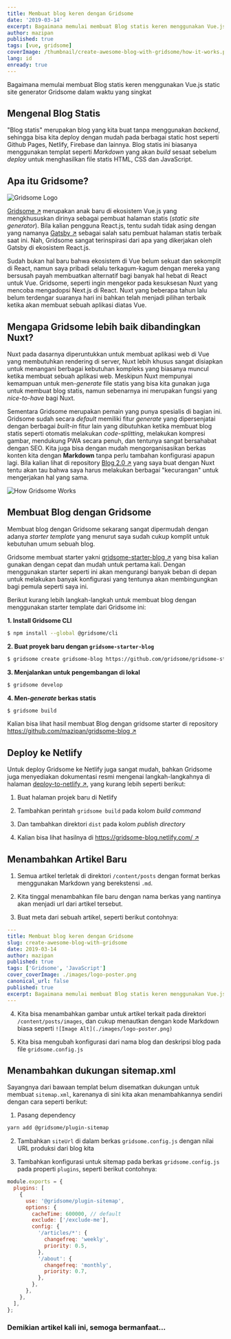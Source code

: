 ```yaml
---
title: Membuat blog keren dengan Gridsome
date: '2019-03-14'
excerpt: Bagaimana memulai membuat Blog statis keren menggunakan Vue.js static site generator Gridsome dalam waktu yang singkat
author: mazipan
published: true
tags: [vue, gridsome]
coverImage: /thumbnail/create-awesome-blog-with-gridsome/how-it-works.png
lang: id
enready: true
---
```


Bagaimana memulai membuat Blog statis keren menggunakan Vue.js static site generator Gridsome dalam waktu yang singkat

## Mengenal Blog Statis

"Blog statis" merupakan blog yang kita buat tanpa menggunakan _backend_, sehingga bisa kita deploy dengan mudah pada berbagai static host seperti Github Pages, Netlify, Firebase dan lainnya. Blog statis ini biasanya menggunakan templat seperti _Markdown_ yang akan _build_ sesaat sebelum _deploy_ untuk menghasilkan file statis HTML, CSS dan JavaScript.

## Apa itu Gridsome?

![Gridsome Logo](/thumbnail/create-awesome-blog-with-gridsome/logo-normal-dark.svg)

[Gridsome ↗️](https://gridsome.org/) merupakan anak baru di ekosistem Vue.js yang mengkhususkan dirinya sebagai pembuat halaman statis (_static site generator_). Bila kalian pengguna React.js, tentu sudah tidak asing dengan yang namanya [Gatsby ↗️](https://www.gatsbyjs.org/) sebagai salah satu pembuat halaman statis terbaik saat ini. Nah, Gridsome sangat terinspirasi dari apa yang dikerjakan oleh Gatsby di ekosistem React.js.

Sudah bukan hal baru bahwa ekosistem di Vue belum sekuat dan sekomplit di React, namun saya pribadi selalu terkagum-kagum dengan mereka yang bersusah payah membuatkan alternatif bagi banyak hal hebat di React untuk Vue. Gridsome, seperti ingin mengekor pada kesuksesan Nuxt yang mencoba mengadopsi Next.js di React. Nuxt yang beberapa tahun lalu belum terdengar suaranya hari ini bahkan telah menjadi pilihan terbaik ketika akan membuat sebuah aplikasi diatas Vue.

## Mengapa Gridsome lebih baik dibandingkan Nuxt?

Nuxt pada dasarnya diperuntukkan untuk membuat aplikasi web di Vue yang membutuhkan rendering di server, Nuxt lebih khusus sangat disiapkan untuk menangani berbagai kebutuhan kompleks yang biasanya muncul ketika membuat sebuah aplikasi web. Meskipun Nuxt mempunyai kemampuan untuk men-_generate_ file statis yang bisa kita gunakan juga untuk membuat blog statis, namun sebenarnya ini merupakan fungsi yang _nice-to-have_ bagi Nuxt.

Sementara Gridsome merupakan pemain yang punya spesialis di bagian ini. Gridsome sudah secara _default_ memiliki fitur _generate_ yang dipersenjatai dengan berbagai _built-in_ fitur lain yang dibutuhkan ketika membuat blog statis seperti otomatis melakukan _code-splitting_, melakukan kompresi gambar, mendukung PWA secara penuh, dan tentunya sangat bersahabat dengan SEO. Kita juga bisa dengan mudah mengorganisasikan berkas konten kita dengan **Markdown** tanpa perlu tambahan konfigurasi apapun lagi. Bila kalian lihat di repository [Blog 2.0 ↗️](/blog-2-0-in-nuxtjs) yang saya buat dengan Nuxt tentu akan tau bahwa saya harus melakukan berbagai "kecurangan" untuk mengerjakan hal yang sama.

![How Gridsome Works](/thumbnail/create-awesome-blog-with-gridsome/how-it-works.png)

## Membuat Blog dengan Gridsome

Membuat blog dengan Gridsome sekarang sangat dipermudah dengan adanya _starter template_ yang menurut saya sudah cukup komplit untuk kebutuhan umum sebuah blog.

Gridsome membuat starter yakni [gridsome-starter-blog ↗️](https://github.com/gridsome/gridsome-starter-blog) yang bisa kalian gunakan dengan cepat dan mudah untuk pertama kali. Dengan menggunakan starter seperti ini akan mengurangi banyak beban di depan untuk melakukan banyak konfigurasi yang tentunya akan membingungkan bagi pemula seperti saya ini.

Berikut kurang lebih langkah-langkah untuk membuat blog dengan menggunakan starter template dari Gridsome ini:

**1. Install Gridsome CLI**

```bash
$ npm install --global @gridsome/cli
```

**2. Buat proyek baru dengan `gridsome-starter-blog`**

```bash
$ gridsome create gridsome-blog https://github.com/gridsome/gridsome-starter-blog.git
```

**3. Menjalankan untuk pengembangan di lokal**

```bash
$ gridsome develop
```

**4. Men-_generate_ berkas statis**

```bash
$ gridsome build
```

Kalian bisa lihat hasil membuat Blog dengan gridsome starter di repository [https://github.com/mazipan/gridsome-blog ↗️](https://github.com/mazipan/gridsome-blog)

## Deploy ke Netlify

Untuk deploy Gridsome ke Netlify juga sangat mudah, bahkan Gridsome juga menyediakan dokumentasi resmi mengenai langkah-langkahnya di halaman [deploy-to-netlify ↗️](https://gridsome.org/docs/deploy-to-netlify), yang kurang lebih seperti berikut:

1. Buat halaman projek baru di Netlify

2. Tambahkan perintah `gridsome build` pada kolom _build command_

3. Dan tambahkan direktori `dist` pada kolom _publish directory_

4. Kalian bisa lihat hasilnya di [https://gridsome-blog.netlify.com/ ↗️](https://gridsome-blog.netlify.com/)

## Menambahkan Artikel Baru

1. Semua artikel terletak di direktori `/content/posts` dengan format berkas menggunakan Markdown yang berekstensi `.md`.

2. Kita tinggal menambahkan file baru dengan nama berkas yang nantinya akan menjadi url dari artikel tersebut.

3. Buat meta dari sebuah artikel, seperti berikut contohnya:

```yaml
---
title: Membuat blog keren dengan Gridsome
slug: create-awesome-blog-with-gridsome
date: 2019-03-14
author: mazipan
published: true
tags: ['Gridsome', 'JavaScript']
cover_coverImage: ./images/logo-poster.png
canonical_url: false
published: true
excerpt: Bagaimana memulai membuat Blog statis keren menggunakan Vue.js static site generator Gridsome dalam waktu yang singkat
---

```

4. Kita bisa menambahkan gambar untuk artikel terkait pada direktori `/content/posts/images`, dan cukup menautkan dengan kode Markdown biasa seperti `![Image Alt](./images/logo-poster.png)`

5. Kita bisa mengubah konfigurasi dari nama blog dan deskripsi blog pada file `gridsome.config.js`

## Menambahkan dukungan sitemap.xml

Sayangnya dari bawaan templat belum disematkan dukungan untuk membuat `sitemap.xml`, karenanya di sini kita akan menambahkannya sendiri dengan cara seperti berikut:

1. Pasang dependency

```bash
yarn add @gridsome/plugin-sitemap
```

2. Tambahkan `siteUrl` di dalam berkas `gridsome.config.js` dengan nilai URL produksi dari blog kita

3. Tambahkan konfigurasi untuk sitemap pada berkas `gridsome.config.js` pada properti `plugins`, seperti berikut contohnya:

```javascript
module.exports = {
  plugins: [
    {
      use: '@gridsome/plugin-sitemap',
      options: {
        cacheTime: 600000, // default
        exclude: ['/exclude-me'],
        config: {
          '/articles/*': {
            changefreq: 'weekly',
            priority: 0.5,
          },
          '/about': {
            changefreq: 'monthly',
            priority: 0.7,
          },
        },
      },
    },
  ],
};
```

### Demikian artikel kali ini, semoga bermanfaat...
